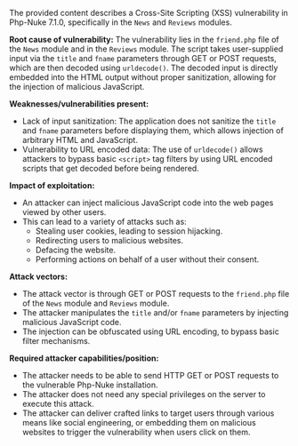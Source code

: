 The provided content describes a Cross-Site Scripting (XSS) vulnerability in Php-Nuke 7.1.0, specifically in the `News` and `Reviews` modules.

**Root cause of vulnerability:**
The vulnerability lies in the `friend.php` file of the `News` module and in the `Reviews` module. The script takes user-supplied input via the `title` and `fname` parameters through GET or POST requests, which are then decoded using `urldecode()`. The decoded input is directly embedded into the HTML output without proper sanitization, allowing for the injection of malicious JavaScript.

**Weaknesses/vulnerabilities present:**
- Lack of input sanitization: The application does not sanitize the `title` and `fname` parameters before displaying them, which allows injection of arbitrary HTML and JavaScript.
- Vulnerability to URL encoded data: The use of `urldecode()` allows attackers to bypass basic `<script>` tag filters by using URL encoded scripts that get decoded before being rendered.

**Impact of exploitation:**
- An attacker can inject malicious JavaScript code into the web pages viewed by other users.
- This can lead to a variety of attacks such as:
    - Stealing user cookies, leading to session hijacking.
    - Redirecting users to malicious websites.
    - Defacing the website.
    - Performing actions on behalf of a user without their consent.

**Attack vectors:**
- The attack vector is through GET or POST requests to the `friend.php` file of the `News` module and `Reviews` module.
- The attacker manipulates the `title` and/or `fname` parameters by injecting malicious JavaScript code.
- The injection can be obfuscated using URL encoding, to bypass basic filter mechanisms.

**Required attacker capabilities/position:**
- The attacker needs to be able to send HTTP GET or POST requests to the vulnerable Php-Nuke installation.
- The attacker does not need any special privileges on the server to execute this attack.
- The attacker can deliver crafted links to target users through various means like social engineering, or embedding them on malicious websites to trigger the vulnerability when users click on them.